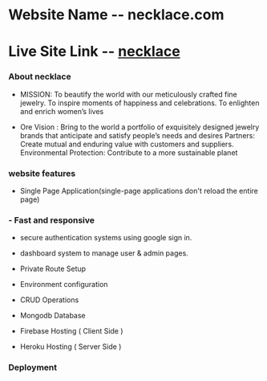 # Website Name -- necklace.com

# Live Site Link -- [necklace](https://necklace-com.web.app/)

### About necklace
- MISSION: To beautify the world with our meticulously crafted fine jewelry. To inspire moments of happiness and celebrations. To enlighten and enrich women’s lives


- Ore Vision :  Bring to the world a portfolio of exquisitely designed jewelry brands that anticipate and satisfy people’s needs and desires Partners: Create mutual and enduring value with customers and suppliers. Environmental Protection: Contribute to a more sustainable planet


### website features
- Single Page Application(single-page applications don't reload the entire page)

### - Fast and responsive

- secure authentication systems using google sign in.

- dashboard system to manage user & admin pages.

- Private Route Setup

- Environment configuration 

- CRUD Operations

- Mongodb Database 

- Firebase Hosting ( Client Side )

- Heroku Hosting ( Server Side )


### Deployment
### 